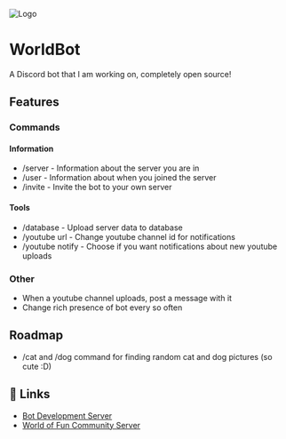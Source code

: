 ![Logo](https://i.imgur.com/zaevKg6.png)

# WorldBot

A Discord bot that I am working on, completely open source!

## Features

### Commands

#### Information

- /server - Information about the server you are in
- /user - Information about when you joined the server
- /invite - Invite the bot to your own server

#### Tools

- /database - Upload server data to database
- /youtube url - Change youtube channel id for notifications
- /youtube notify - Choose if you want notifications about new youtube uploads

### Other

- When a youtube channel uploads, post a message with it
- Change rich presence of bot every so often

## Roadmap

- /cat and /dog command for finding random cat and dog pictures (so cute :D)

## 🔗 Links

- [Bot Development Server](https://discord.gg/rDe9Gtvz2t)
- [World of Fun Community Server](https://discord.gg/9wT2XAsqgd)
